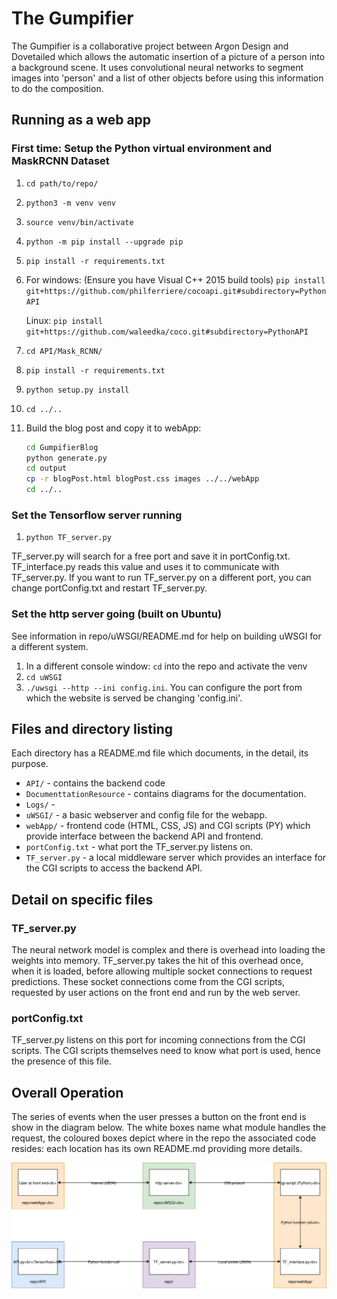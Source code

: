 # The Gumpifier
The Gumpifier is a collaborative project between Argon Design and Dovetailed which allows the automatic insertion of a picture of a person into a background scene.  It uses convolutional neural networks to segment images into 'person' and a list of other objects before using this information to do the composition.

## Running as a web app

### First time: Setup the Python virtual environment and MaskRCNN Dataset

1. `cd path/to/repo/`

2. `python3 -m venv venv`

3. `source venv/bin/activate`

4. `python -m pip install --upgrade pip`

5. `pip install -r requirements.txt`

6. For windows: (Ensure you have Visual C++ 2015 build tools) `pip install git+https://github.com/philferriere/cocoapi.git#subdirectory=PythonAPI`

   Linux: `pip install git+https://github.com/waleedka/coco.git#subdirectory=PythonAPI`

7. `cd API/Mask_RCNN/`

8.  `pip install -r requirements.txt`

9. `python setup.py install`

10. `cd ../..`

11. Build the blog post and copy it to webApp:
    ```bash
    cd GumpifierBlog
    python generate.py
	cd output
	cp -r blogPost.html blogPost.css images ../../webApp
    cd ../..
    ```

### Set the Tensorflow server running

1. `python TF_server.py`

TF_server.py will search for a free port and save it in portConfig.txt.  TF_interface.py reads this value and uses it to communicate with TF_server.py.  If you want to run TF_server.py on a different port, you can change portConfig.txt and restart TF_server.py.

### Set the http server going (built on Ubuntu)

See information in repo/uWSGI/README.md for help on building uWSGI for a different system.

1. In a different console window: `cd` into the repo and activate the venv
2. `cd uWSGI`
3. `./uwsgi --http --ini config.ini`.  You can configure the port from which the website is served be changing 'config.ini'.

## Files and directory listing

Each directory has a README.md file which documents, in the detail, its purpose.

* `API/` - contains the backend code
* `DocumenttationResource` - contains diagrams for the documentation.
* `Logs/` - 
* `uWSGI/` - a basic webserver and config file for the webapp.
* `webApp/` - frontend code (HTML, CSS, JS) and CGI scripts (PY) which provide interface between the backend API and frontend.
* `portConfig.txt` - what port the TF_server.py listens on.
* `TF_server.py` - a local middleware server which provides an interface for the CGI scripts to access the backend API.

## Detail on specific files

### TF_server.py

The neural network model is complex and there is overhead into loading the weights into memory.  TF_server.py takes the hit of this overhead once, when it is loaded, before allowing multiple socket connections to request predictions.  These socket connections come from the CGI scripts, requested by user actions on the front end and run by the web server.

### portConfig.txt

TF_server.py listens on this port for incoming connections from the CGI scripts.  The CGI scripts themselves need to know what port is used, hence the presence of this file.

## Overall Operation

The series of events when the user presses a button on the front end is show in the diagram below.  The white boxes name what module handles the request, the coloured boxes depict where in the repo the associated code resides: each location has its own README.md providing more details.

![](DocumentationResources/HighLevelDiagram.svg)